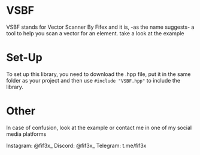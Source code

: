 # VSBF
VSBF stands for Vector Scanner By Fifex and it is, -as the name suggests- a tool to help you scan a vector for an element. take a look at the example

# Set-Up

To set up this library, you need to download the .hpp file, put it in the same folder as your project and then use `#include "VSBF.hpp"` to include the library.

# Other

In case of confusion, look at the example or contact me in one of my social media platforms

Instagram: @fif3x_
Discord: @fif3x_
Telegram: t.me/fif3x
